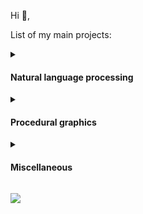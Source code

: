 Hi 👋,

List of my main projects:

<details>

  <summary><h4>Natural language processing</h3></summary>

1. **[parse-word-to-number](https://github.com/alordash/parse-word-to-number)** converts words in string to corresponding numbers.

2. **[date-parser](https://github.com/alordash/date-parser)** extracts date information from natural speech.

3. **[Smart Scheduler](https://github.com/alordash/BotSmartScheduler)** telegram bot that creates reminders from natural speech and notifies user.

</details>

<details>

  <summary><h4>Procedural graphics</h4></summary>

1. **[Bezier curves](https://github.com/alordash/BezierCurve)** draws bezier curves with unlimited number of control points. **([>>demo<<](https://alordash.github.io/BezierCurve/Code/static/index.html))**

2. **[L-systems](https://github.com/alordash/L-Systems)** draws various L-systems. **([>>demo<<](https://alordash.github.io/L-Systems/static/index.html))**

3. **[Maze generator](https://github.com/alordash/MazeGeneration)** draws mazes. **([>>demo<<](https://alordash.github.io/MazeGeneration/static/index.html))**

4. **[Diffusion limited aggregation](https://github.com/alordash/DLA)** simulates DLA. **([>>demo<<](https://alordash.github.io/DLA/static/index.html))**

5. **[Newton's fractal](https://github.com/alordash/newton-fractal)** renderer with different techniques. **([>>demo<<](https://alordash.github.io/newton-fractal/www/index.html))**

</details>

<details>

  <summary><h4>Miscellaneous</h4></summary>

1. **[Matrix determinant calculator](https://github.com/alordash/MatrixDeterminant)** calculates matrix determinant. **([>>demo<<](https://alordash.github.io/MatrixDeterminant/publish/wwwroot/))**

2. **[Fast exponentiation](https://github.com/alordash/FastExponentiation)** collection of various fast exponentiation algorithms. **([>>demo<<](https://alordash.github.io/FastExponentiation/publish/wwwroot/))**
  
</details>

<!--
**alordash/alordash** is a ✨ _special_ ✨ repository because its `README.md` (this file) appears on your GitHub profile.

Here are some ideas to get you started:

- 🔭 I’m currently working on ...
- 🌱 I’m currently learning ...
- 👯 I’m looking to collaborate on ...
- 🤔 I’m looking for help with ...
- 💬 Ask me about ...
- 📫 How to reach me: ...
- 😄 Pronouns: ...
- ⚡ Fun fact: ...
-->
![](https://hit.yhype.me/github/profile?user_id=54469554)
